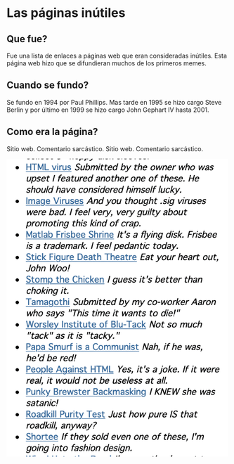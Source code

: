 # Las páginas inútiles    

## Que fue?

Fue una lista de enlaces a páginas web que eran consideradas inútiles. Esta página web hizo que se difundieran muchos de los primeros memes.

## Cuando se fundo?
Se fundo en 1994 por Paul Phillips. Mas tarde en 1995 se hizo cargo Steve Berlin y por último en 1999 se hizo cargo John Gephart IV hasta 2001.

## Como era la página?
Sitio web. Comentario sarcástico. Sitio web. Comentario sarcástico.

![Ejemplo de la pagina web](https://github.com/MarcosYelamos/SMX2-M8UF1A1-HistoriaWeb-1994-Las-paginas-inutiles-MarcosYelamos/blob/main/pagina%20inutiles.png)

